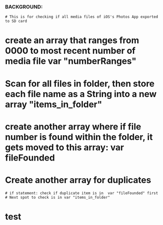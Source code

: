 ### BACKGROUND:
    # This is for checking if all media files of iOS's Photos App exported to SD card

# create an array that ranges from 0000 to most recent number of media file var "numberRanges"

# Scan for all files in folder, then store each file name as a String into a new array "items_in_folder"

# create another array where if file number is found within the folder, it gets moved to this array: var fileFounded

# Create another array for duplicates
    # if statement: check if duplicate item is in  var "fileFounded" first
    # Next spot to check is in var "items_in_folder"

# test